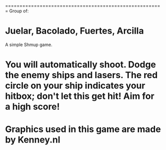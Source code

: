 =======================================================
Group of:

Juelar,
Bacolado,
Fuertes,
Arcilla
=======================================================
A simple Shmup game.

You will automatically shoot. Dodge the enemy ships and lasers. The red circle on your ship indicates your hitbox; don't let this get hit! Aim for a high score!
=======================================================
Graphics used in this game are made by Kenney.nl
=======================================================